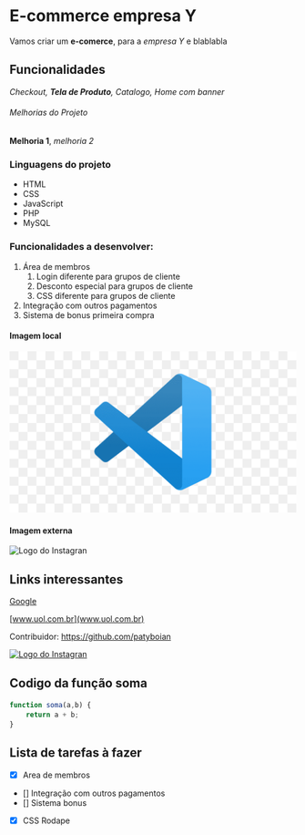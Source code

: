 # E-commerce empresa Y

Vamos criar um **e-comerce**, para a *empresa Y* e blablabla

## Funcionalidades

_Checkout, **Tela de Produto**, Catalogo, Home com banner_

###### Melhorias do Projeto

__Melhoria 1__, _melhoria 2_

### Linguagens do projeto

* HTML
* CSS
* JavaScript
* PHP
* MySQL

### Funcionalidades a desenvolver:

1. Área de membros
    1. Login diferente para grupos de cliente
    2. Desconto especial para grupos de cliente
    3. CSS diferente para grupos de cliente
2. Integração com outros pagamentos
3. Sistema de bonus primeira compra

#### Imagem local

![Logo do VSCode](img/vscode.png)


#### Imagem externa

![Logo do Instagran](https://upload.wikimedia.org/wikipedia/commons/thumb/a/a5/Instagram_icon.png/600px-Instagram_icon.png)

## Links interessantes

[Google](http://www.google.com.br)

[www.uol.com.br](www.uol.com.br)

Contribuidor: https://github.com/patyboian

[![Logo do Instagran](https://upload.wikimedia.org/wikipedia/commons/thumb/a/a5/Instagram_icon.png/600px-Instagram_icon.png)](www.instagran.com)


## Codigo da função soma

```javascript
function soma(a,b) {
    return a + b;
}
```

## Lista de tarefas à fazer
- [X] Area de membros
- [] Integração com outros pagamentos
- [] Sistema bonus
- [X] CSS Rodape